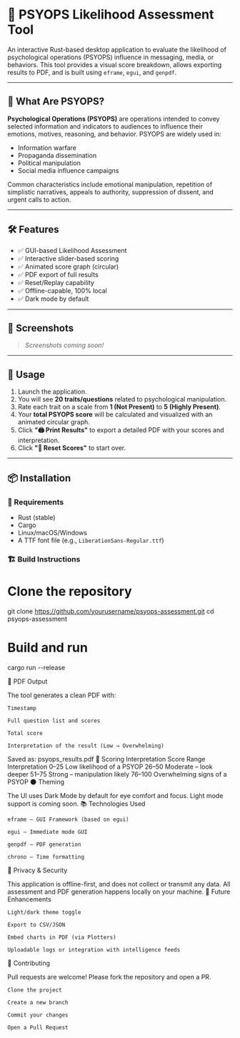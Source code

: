# 🧠 PSYOPS Likelihood Assessment Tool

An interactive Rust-based desktop application to evaluate the likelihood of psychological operations (PSYOPS) influence in messaging, media, or behaviors. This tool provides a visual score breakdown, allows exporting results to PDF, and is built using `eframe`, `egui`, and `genpdf`.

---

## 📖 What Are PSYOPS?

**Psychological Operations (PSYOPS)** are operations intended to convey selected information and indicators to audiences to influence their emotions, motives, reasoning, and behavior. PSYOPS are widely used in:

- Information warfare
- Propaganda dissemination
- Political manipulation
- Social media influence campaigns

Common characteristics include emotional manipulation, repetition of simplistic narratives, appeals to authority, suppression of dissent, and urgent calls to action.

---

## 🛠️ Features

- ✅ GUI-based Likelihood Assessment
- ✅ Interactive slider-based scoring
- ✅ Animated score graph (circular)
- ✅ PDF export of full results
- ✅ Reset/Replay capability
- ✅ Offline-capable, 100% local
- ✅ Dark mode by default

---

## 📸 Screenshots

> _Screenshots coming soon!_

---

## 🚀 Usage

1. Launch the application.
2. You will see **20 traits/questions** related to psychological manipulation.
3. Rate each trait on a scale from **1 (Not Present)** to **5 (Highly Present)**.
4. Your **total PSYOPS score** will be calculated and visualized with an animated circular graph.
5. Click **"🖨️ Print Results"** to export a detailed PDF with your scores and interpretation.
6. Click **"🔄 Reset Scores"** to start over.

---

## 📦 Installation

### 🧱 Requirements

- Rust (stable)
- Cargo
- Linux/macOS/Windows
- A TTF font file (e.g., `LiberationSans-Regular.ttf`)

### 🏗️ Build Instructions


# Clone the repository
git clone https://github.com/yourusername/psyops-assessment.git
cd psyops-assessment

# Build and run
cargo run --release

📄 PDF Output

The tool generates a clean PDF with:

    Timestamp

    Full question list and scores

    Total score

    Interpretation of the result (Low → Overwhelming)

Saved as: psyops_results.pdf
🧠 Scoring Interpretation
Score Range	Interpretation
0–25	Low likelihood of a PSYOP
26–50	Moderate – look deeper
51–75	Strong – manipulation likely
76–100	Overwhelming signs of a PSYOP
🌑 Theming

The UI uses Dark Mode by default for eye comfort and focus. Light mode support is coming soon.
📚 Technologies Used

    eframe – GUI Framework (based on egui)

    egui – Immediate mode GUI

    genpdf – PDF generation

    chrono – Time formatting

🔐 Privacy & Security

This application is offline-first, and does not collect or transmit any data. All assessment and PDF generation happens locally on your machine.
🤖 Future Enhancements

    Light/dark theme toggle

    Export to CSV/JSON

    Embed charts in PDF (via Plotters)

    Uploadable logs or integration with intelligence feeds

🙌 Contributing

Pull requests are welcome! Please fork the repository and open a PR.

    Clone the project

    Create a new branch

    Commit your changes

    Open a Pull Request



